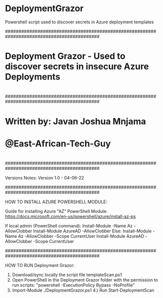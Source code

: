 # DeploymentGrazor
Powershell script used to discover secrets in Azure deployment templates

###########################################################################################
#                                                                                         #
#    Deployment Grazor - Used to discover secrets in insecure Azure Deployments           #
#                                                                                         #
###########################################################################################
#                                                                                         #
#                                                                                         #
#                             Written by: Javan Joshua Mnjama                             #
#                                  @East-African-Tech-Guy                                 #
#                                                                                         #
#                                                                                         #
###########################################################################################


Versions Notes:
Version 1.0 - 04-06-22


###########################################################################################

HOW TO INSTALL AZURE POWERSHELL MODULE:

Guide for installing Azure "AZ" PowerShell Module:
https://docs.microsoft.com/en-us/powershell/azure/install-az-ps



If local admin (PowerShell command):
    Install-Module -Name Az -AllowClobber
    Install-Module AzureAD -AllowClobber
Else:
    Install-Module -Name Az -AllowClobber -Scope CurrentUser
    Install-Module AzureAD -AllowClobber -Scope CurrentUser
    
###########################################################################################

HOW TO RUN Deployment Grazor:

1) Download/sync locally the script file templateScan.ps1
2) Open PowerShell in the Deployment Grazor folder with the permission to run scripts:
   "powershell -ExecutionPolicy Bypass -NoProfile"
3) Import-Module ./DeploymentGrazor.ps1
4.) Run Start-DeploymentScan  
